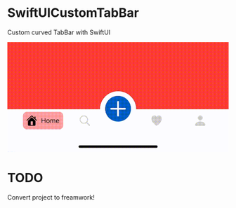 # SwiftUICustomTabBar
Custom curved TabBar with SwiftUI

![enter image description here](https://github.com/AliAghamirbabaei/SwiftUICustomTabBar/blob/main/RPReplay_Final1644925519.gif)

# TODO
Convert project to freamwork!
